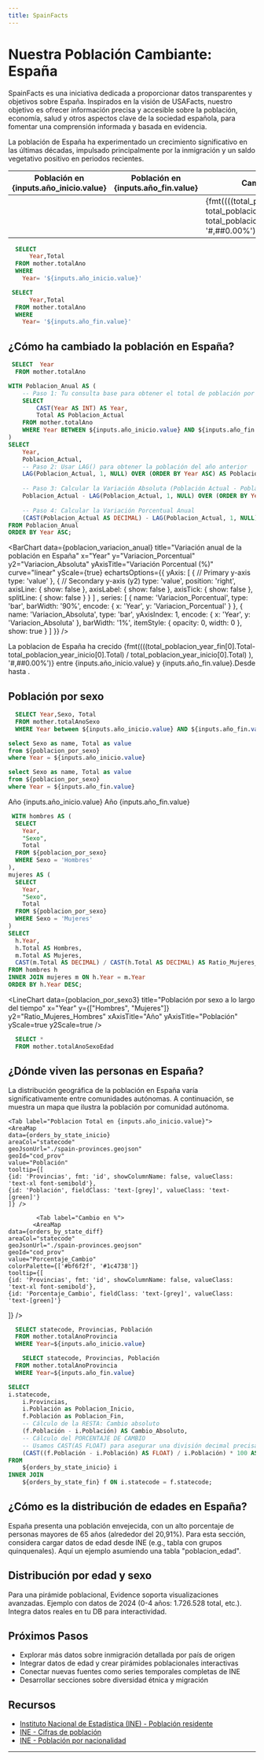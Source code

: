 ```yaml
---
title: SpainFacts 
---
```


# Nuestra Población Cambiante: España

SpainFacts es una iniciativa dedicada a proporcionar datos transparentes y objetivos sobre España. Inspirados en la visión de USAFacts, nuestro objetivo es ofrecer información precisa y accesible sobre la población, economía, salud y otros aspectos clave de la sociedad española, para fomentar una comprensión informada y basada en evidencia.

La población de España ha experimentado un crecimiento significativo en las últimas décadas, impulsado principalmente por la inmigración y un saldo vegetativo positivo en periodos recientes.

| Población en {inputs.año_inicio.value} | Población en {inputs.año_fin.value}   | Cambio de población |
| -------- | -------- | -------- |
|<Value data={total_poblacion_year_inicio} column=Total fmt='#,##0.00,,"M"'/>  |  <Value data={total_poblacion_year_fin} column=Total fmt='#,##0.00,,"M"'/>   | {fmt((((total_poblacion_year_fin[0].Total-total_poblacion_year_inicio[0].Total) / total_poblacion_year_inicio[0].Total) ), '#,##0.00%')}|

<Dropdown 
    name=año_inicio
    data={items}
    value=Year
    defaultValue="1971"
/>
<Dropdown 
    name=año_fin
    data={items}
    value=Year
    defaultValue="2024"
/>


```sql total_poblacion_year_inicio
  SELECT 
      Year,Total
  FROM mother.totalAno
  WHERE 
    Year= '${inputs.año_inicio.value}'
```
```sql total_poblacion_year_fin
 SELECT 
      Year,Total
  FROM mother.totalAno
  WHERE 
    Year= '${inputs.año_fin.value}'
```


<LastRefreshed />

## ¿Cómo ha cambiado la población en España?
```sql items
 SELECT  Year
  FROM mother.totalAno
``` 


```sql poblacion_variacion_anual  
WITH Poblacion_Anual AS (
    -- Paso 1: Tu consulta base para obtener el total de población por año
    SELECT 
        CAST(Year AS INT) AS Year,
        Total AS Poblacion_Actual
    FROM mother.totalAno
    WHERE Year BETWEEN ${inputs.año_inicio.value} AND ${inputs.año_fin.value}
)
SELECT 
    Year,
    Poblacion_Actual,
    -- Paso 2: Usar LAG() para obtener la población del año anterior
    LAG(Poblacion_Actual, 1, NULL) OVER (ORDER BY Year ASC) AS Poblacion_Anterior,
    
    -- Paso 3: Calcular la Variación Absoluta (Población Actual - Población Anterior)
    Poblacion_Actual - LAG(Poblacion_Actual, 1, NULL) OVER (ORDER BY Year ASC) AS Variacion_Absoluta,
    
    -- Paso 4: Calcular la Variación Porcentual Anual
    (CAST(Poblacion_Actual AS DECIMAL) - LAG(Poblacion_Actual, 1, NULL) OVER (ORDER BY Year ASC)) * 100.0 / LAG(Poblacion_Actual, 1, NULL) OVER (ORDER BY Year ASC) AS Variacion_Porcentual
FROM Poblacion_Anual
ORDER BY Year ASC;
```

<BarChart
  data={poblacion_variacion_anual}
  title="Variación anual de la población en España"
  x="Year"
  y="Variacion_Porcentual"
  y2="Variacion_Absoluta"
  yAxisTitle="Variación Porcentual (%)"
  curve="linear"
  yScale={true}
  echartsOptions={{
    yAxis: [
  {
    // Primary y-axis
    type: 'value'
  },
  {
    // Secondary y-axis (y2)
    type: 'value',
    position: 'right',
    axisLine: { show: false },
    axisLabel: { show: false },
    axisTick: { show: false },
    splitLine: { show: false }
  }
]   ,
    series: [
      {
        name: 'Variacion_Porcentual',
        type: 'bar',
        barWidth: '90%',
        encode: {
          x: 'Year',
          y: 'Variacion_Porcentual'
        }
      },
      {
        name: 'Variacion_Absoluta',
        type: 'bar',
        yAxisIndex: 1,
        encode: {
          x: 'Year',
          y: 'Variacion_Absoluta'
        },
        barWidth: '1%',
        itemStyle: {
          opacity: 0,
          width: 0
        },
        show: true
      }
    ]
  }}
/>


La poblacion de España ha crecido {fmt((((total_poblacion_year_fin[0].Total-total_poblacion_year_inicio[0].Total) / total_poblacion_year_inicio[0].Total) ), '#,##0.00%')} entre {inputs.año_inicio.value} y {inputs.año_fin.value}.Desde <Value data={total_poblacion_year_inicio} column=Total fmt='#.###0,00,,"M"'/> hasta <Value data={total_poblacion_year_fin} column=Total fmt='#,##0.00,,"M"'/>.



<LineChart
  data={poblacion_variacion_anual}
  title="Evolución de la población total de España"
  x="Year"
  y="Poblacion_Actual"
  yAxisTitle="Población Total"
  curve="linear"
  yScale=true
/>

## Población por sexo


```sql poblacion_por_sexo
  SELECT Year,Sexo, Total
  FROM mother.totalAnoSexo
  WHERE Year between ${inputs.año_inicio.value} AND ${inputs.año_fin.value}
```
```sql donut_data_inicio
select Sexo as name, Total as value
from ${poblacion_por_sexo}
where Year = ${inputs.año_inicio.value}
```
```sql donut_data_fin
select Sexo as name, Total as value
from ${poblacion_por_sexo}
where Year = ${inputs.año_fin.value}
```
<Grid cols=2>
<Group>
Año {inputs.año_inicio.value}
<ECharts config={
    {
        tooltip: {
            formatter: '{b}: {c} ({d}%)'
        },
          legend: {
    top: '5%',
    left: 'center'
  },
      series: [
        {
          type: 'pie',
               label: {
        show: false,
        position: 'center'
      },
          radius: ['40%', '70%'],
          data: [...donut_data_inicio],
        }
      ]
      }
    }
/>
</Group>
<Group>
Año {inputs.año_fin.value}
<ECharts config={
    {
        tooltip: {
            formatter: '{b}: {c} ({d}%)'
        },
          legend: {
    top: '5%',
    left: 'center'
  },
      series: [
        {
          type: 'pie',
               label: {
        show: false,
        position: 'center'
      },
          radius: ['40%', '70%'],
          data: [...donut_data_fin],
        }
      ]
      }
    }
/>
</Group>
</Grid>

```sql poblacion_por_sexo3
 WITH hombres AS (
  SELECT 
    Year, 
    "Sexo", 
    Total
  FROM ${poblacion_por_sexo}
  WHERE Sexo = 'Hombres' 
),
mujeres AS (
  SELECT 
    Year, 
    "Sexo", 
    Total
  FROM ${poblacion_por_sexo}
  WHERE Sexo = 'Mujeres'
)
SELECT 
  h.Year, 
  h.Total AS Hombres, 
  m.Total AS Mujeres, 
  CAST(m.Total AS DECIMAL) / CAST(h.Total AS DECIMAL) AS Ratio_Mujeres_Hombres
FROM hombres h
INNER JOIN mujeres m ON h.Year = m.Year
ORDER BY h.Year DESC;


```



<LineChart
  data={poblacion_por_sexo3}
  title="Población por sexo a lo largo del tiempo"
  x="Year"
  y={["Hombres", "Mujeres"]}
  y2="Ratio_Mujeres_Hombres"
  xAxisTitle="Año"
  yAxisTitle="Población"
  yScale=true
  y2Scale=true
/>


```sql poblacion_por_sexo_edad
  SELECT *
  FROM mother.totalAnoSexoEdad
```


## ¿Dónde viven las personas en España? 
La distribución geográfica de la población en España varía significativamente entre comunidades autónomas. A continuación, se muestra un mapa que ilustra la población por comunidad autónoma.
<Tabs>
 
    <Tab label="Poblacion Total en {inputs.año_inicio.value}">
    <AreaMap 
    data={orders_by_state_inicio} 
    areaCol="statecode"
    geoJsonUrl="./spain-provinces.geojson"
    geoId="cod_prov"
    value="Población"
    tooltip={[
    {id: 'Provincias', fmt: 'id', showColumnName: false, valueClass: 'text-xl font-semibold'},
    {id: 'Población', fieldClass: 'text-[grey]', valueClass: 'text-[green]'}
    ]} />
   <DataTable data={orders_by_state_inicio}/> 
    </Tab>
    <Tab label="Poblacion Total en {inputs.año_fin.value}">
           <AreaMap 
    data={orders_by_state_fin} 
    areaCol="statecode"
    geoJsonUrl="./spain-provinces.geojson"
    geoId="cod_prov"
    value="Población"
    colorPalette={[ '#0f1a5d','#e4d7f7',]}
    tooltip={[
    {id: 'Provincias', fmt: 'id', showColumnName: false, valueClass: 'text-xl font-semibold'},
    {id: 'Población', fieldClass: 'text-[grey]', valueClass: 'text-[green]'}
]}  />
    </Tab>
        <Tab label="Cambio en #">
           <AreaMap 
    data={orders_by_state_diff} 
    areaCol="statecode"
    geoJsonUrl="./spain-provinces.geojson"
    geoId="cod_prov"
    value="Cambio_Absoluto"
    colorPalette={['#bf6f2f', '#1c4738']}
    tooltip={[
    {id: 'Provincias', fmt: 'id', showColumnName: false, valueClass: 'text-xl font-semibold'},
    {id: 'Cambio_Absoluto', fieldClass: 'text-[grey]', valueClass: 'text-[green]'}
]}  />
    </Tab>
    
    
            <Tab label="Cambio en %">
           <AreaMap 
    data={orders_by_state_diff} 
    areaCol="statecode"
    geoJsonUrl="./spain-provinces.geojson"
    geoId="cod_prov"
    value="Porcentaje_Cambio"
    colorPalette={['#bf6f2f', '#1c4738']}
    tooltip={[
    {id: 'Provincias', fmt: 'id', showColumnName: false, valueClass: 'text-xl font-semibold'},
    {id: 'Porcentaje_Cambio', fieldClass: 'text-[grey]', valueClass: 'text-[green]'}
]}  />
    </Tab>
</Tabs>

```sql orders_by_state_inicio
  SELECT statecode, Provincias, Población
  FROM mother.totalAnoProvincia 
  WHERE Year=${inputs.año_inicio.value}
``` 
```sql orders_by_state_fin
    SELECT statecode, Provincias, Población
  FROM mother.totalAnoProvincia 
  WHERE Year=${inputs.año_fin.value}
``` 
```sql orders_by_state_diff
SELECT
i.statecode,
    i.Provincias,
    i.Población as Poblacion_Inicio,
    f.Población as Poblacion_Fin,
    -- Cálculo de la RESTA: Cambio absoluto
    (f.Población - i.Población) AS Cambio_Absoluto,
    -- Cálculo del PORCENTAJE DE CAMBIO
    -- Usamos CAST(AS FLOAT) para asegurar una división decimal precisa.
    (CAST((f.Población - i.Población) AS FLOAT) / i.Población) * 100 AS Porcentaje_Cambio
FROM
    ${orders_by_state_inicio} i
INNER JOIN
    ${orders_by_state_fin} f ON i.statecode = f.statecode;
``` 
## ¿Cómo es la distribución de edades en España?

España presenta una población envejecida, con un alto porcentaje de personas mayores de 65 años (alrededor del 20,91%). Para esta sección, considera cargar datos de edad desde INE (e.g., tabla con grupos quinquenales). Aquí un ejemplo asumiendo una tabla "poblacion_edad".


## Distribución por edad y sexo

Para una pirámide poblacional, Evidence soporta visualizaciones avanzadas. Ejemplo con datos de 2024 (0-4 años: 1.726.528 total, etc.). Integra datos reales en tu DB para interactividad.

## Próximos Pasos

- Explorar más datos sobre inmigración detallada por país de origen
- Integrar datos de edad y crear pirámides poblacionales interactivas
- Conectar nuevas fuentes como series temporales completas de INE
- Desarrollar secciones sobre diversidad étnica y migración

## Recursos
- [Instituto Nacional de Estadística (INE) - Población residente](https://www.ine.es/jaxiT3/Tabla.htm?t=56938)
- [INE - Cifras de población](https://www.ine.es/dyngs/INEbase/es/operacion.htm?c=Estadistica_C&cid=1254736176951)
- [INE - Población por nacionalidad](https://www.ine.es/jaxiT3/Tabla.htm?t=59587)
---
